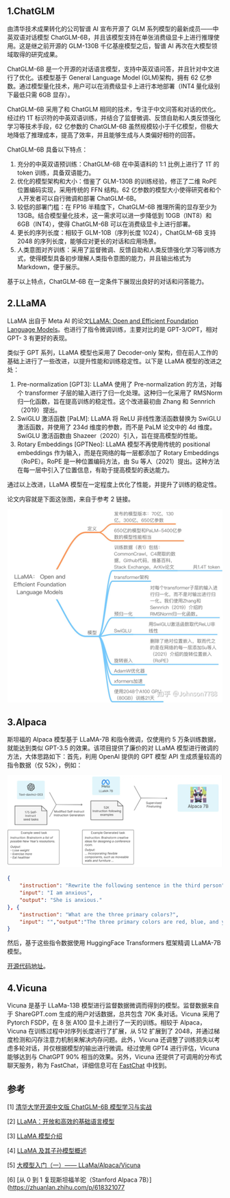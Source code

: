 1.ChatGLM
---------

由清华技术成果转化的公司智谱 AI 宣布开源了 GLM 系列模型的最新成员——中英双语对话模型 ChatGLM-6B，并且该模型支持在单张消费级显卡上进行推理使用。这是继之前开源的 GLM-130B 千亿基座模型之后，智谱 AI 再次在大模型领域取得的研究成果。

ChatGLM-6B 是一个开源的对话语言模型，支持中英双语问答，并且针对中文进行了优化。该模型基于 General Language Model (GLM)架构，拥有 62 亿参数。通过模型量化技术，用户可以在消费级显卡上进行本地部署（INT4 量化级别下最低只需 6GB 显存）。

ChatGLM-6B 采用了和 ChatGLM 相同的技术，专注于中文问答和对话的优化。经过约 1T 标识符的中英双语训练，并结合了监督微调、反馈自助和人类反馈强化学习等技术手段，62 亿参数的 ChatGLM-6B 虽然规模较小于千亿模型，但极大地降低了推理成本，提高了效率，并且能够生成与人类偏好相符的回答。

ChatGLM-6B 具备以下特点：

1.  充分的中英双语预训练：ChatGLM-6B 在中英语料的 1:1 比例上进行了 1T 的 token 训练，具备双语能力。
2.  优化的模型架构和大小：借鉴了 GLM-130B 的训练经验，修正了二维 RoPE 位置编码实现，采用传统的 FFN 结构。62 亿参数的模型大小使得研究者和个人开发者可以自行微调和部署 ChatGLM-6B。
3.  较低的部署门槛：在 FP16 半精度下，ChatGLM-6B 推理所需的显存至少为 13GB。结合模型量化技术，这一需求可以进一步降低到 10GB（INT8）和 6GB（INT4），使得 ChatGLM-6B 可以在消费级显卡上进行部署。
4.  更长的序列长度：相较于 GLM-10B（序列长度 1024），ChatGLM-6B 支持 2048 的序列长度，能够应对更长的对话和应用场景。
5.  人类意图对齐训练：采用了监督微调、反馈自助和人类反馈强化学习等训练方式，使得模型具备初步理解人类指令意图的能力，并且输出格式为 Markdown，便于展示。

基于以上特点，ChatGLM-6B 在一定条件下展现出良好的对话和问答能力。

2.LLaMA
-------

LLaMA 出自于 Meta AI 的论文[LLaMA: Open and Efficient Foundation Language Models](https://arxiv.org/pdf/2302.13971v1.pdf)。也进行了指令微调训练，主要对比的是 GPT-3/OPT，相对 GPT- 3 有更好的表现。

类似于 GPT 系列，LLaMA 模型也采用了 Decoder-only 架构，但在前人工作的基础上进行了一些改进，以提升性能和训练稳定性。以下是 LLaMA 模型的改进之处：

1.  Pre-normalization [GPT3]: LLaMA 使用了 Pre-normalization 的方法，对每个 transformer 子层的输入进行了归一化处理。这种归一化采用了 RMSNorm 归一化函数，旨在提高训练的稳定性。这个改进最初由 Zhang 和 Sennrich（2019）提出。
2.  SwiGLU 激活函数 [PaLM]: LLaMA 将 ReLU 非线性激活函数替换为 SwiGLU 激活函数，并使用了 234d 维度的参数，而不是 PaLM 论文中的 4d 维度。SwiGLU 激活函数由 Shazeer（2020）引入，旨在提高模型的性能。
3.  Rotary Embeddings [GPTNeo]: LLaMA 模型不再使用传统的 positional embeddings 作为输入，而是在网络的每一层都添加了 Rotary Embeddings（RoPE）。RoPE 是一种位置编码方法，由 Su 等人（2021）提出。这种方法在每一层中引入了位置信息，有助于提高模型的表达能力。

通过以上改进，LLaMA 模型在一定程度上优化了性能，并提升了训练的稳定性。

论文内容就是下面这张图，来自于参考 2 链接。

![alt text](image.png)

3.Alpaca
--------

斯坦福的 Alpaca 模型基于 LLaMA-7B 和指令微调，仅使用约 5 万条训练数据，就能达到类似 GPT-3.5 的效果。该项目提供了廉价的对 LLaMA 模型进行微调的方法，大体思路如下：首先，利用 OpenAI 提供的 GPT 模型 API 生成质量较高的指令数据（仅 52k），例如：

![alt text](image-1.png)

```JSON
{
    "instruction": "Rewrite the following sentence in the third person",
    "input": "I am anxious",
    "output": "She is anxious."
}, {
    "instruction": "What are the three primary colors?",
    "input": "","output":"The three primary colors are red, blue, and yellow."
}

```

然后，基于这些指令数据使用 HuggingFace Transformers 框架精调 LLaMA-7B 模型。

[开源代码地址](https://github.com/tatsu-lab/stanford_alpaca)。

4.Vicuna
--------

Vicuna 是基于 LLaMa-13B 模型进行监督数据微调而得到的模型。监督数据来自于 ShareGPT.com 生成的用户对话数据，总共包含 70K 条对话。Vicuna 采用了 Pytorch FSDP，在 8 张 A100 显卡上进行了一天的训练。相较于 Alpaca，Vicuna 在训练过程中对序列长度进行了扩展，从 512 扩展到了 2048，并通过梯度检测和闪存注意力机制来解决内存问题。此外，Vicuna 还调整了训练损失以考虑多轮对话，并仅根据模型的输出进行微调。经过使用 GPT4 进行评估，Vicuna 能够达到与 ChatGPT 90% 相当的效果。另外，Vicuna 还提供了可调用的分布式聊天服务，称为 FastChat，详细信息可在 [FastChat](https://github.com/lm-sys/FastChat) 中找到。

参考
--

[1] [清华大学开源中文版 ChatGLM-6B 模型学习与实战](https://zhuanlan.zhihu.com/p/615906001)

[2] [LLaMA：开放和高效的基础语言模型](https://zhuanlan.zhihu.com/p/609843048)

[3] [LLaMA 模型介绍](https://zhuanlan.zhihu.com/p/617952293)

[4] [LLaMA 及其子孙模型概述](https://juejin.cn/post/7220985690795851836)

[5] [大模型入门（一）—— LLaMa/Alpaca/Vicuna](https://www.cnblogs.com/jiangxinyang/p/17310398.html)

[6] [从 0 到 1 复现斯坦福羊驼（Stanford Alpaca 7B）](https://zhuanlan.zhihu.com/p/618321077